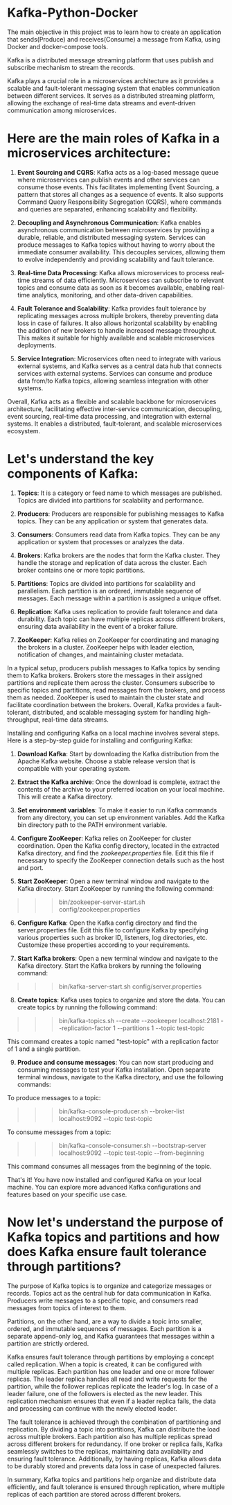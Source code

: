 # Kafka-Python-Docker

The main objective in this project was to learn how to create an application that sends(Produce) and receives(Consume) a message from Kafka, using Docker and docker-compose tools.

<!-- Let's start with What is Kafka : -->
Kafka is a distributed message streaming platform that uses publish and subscribe mechanism to stream the records.

<!-- the role of Kafka in a microservices architecture. -->

Kafka plays a crucial role in a microservices architecture as it provides a scalable and fault-tolerant messaging system that enables communication between different services. It serves as a distributed streaming platform, allowing the exchange of real-time data streams and event-driven communication among microservices.

# Here are the main roles of Kafka in a microservices architecture:

1. **Event Sourcing and CQRS**: Kafka acts as a log-based message queue where microservices can publish events and other services can consume those events. This facilitates implementing Event Sourcing, a pattern that stores all changes as a sequence of events. It also supports Command Query Responsibility Segregation (CQRS), where commands and queries are separated, enhancing scalability and flexibility.

2. **Decoupling and Asynchronous Communication**: Kafka enables asynchronous communication between microservices by providing a durable, reliable, and distributed messaging system. Services can produce messages to Kafka topics without having to worry about the immediate consumer availability. This decouples services, allowing them to evolve independently and providing scalability and fault tolerance.

3. **Real-time Data Processing**: Kafka allows microservices to process real-time streams of data efficiently. Microservices can subscribe to relevant topics and consume data as soon as it becomes available, enabling real-time analytics, monitoring, and other data-driven capabilities.

4. **Fault Tolerance and Scalability**: Kafka provides fault tolerance by replicating messages across multiple brokers, thereby preventing data loss in case of failures. It also allows horizontal scalability by enabling the addition of new brokers to handle increased message throughput. This makes it suitable for highly available and scalable microservices deployments.

5. **Service Integration**: Microservices often need to integrate with various external systems, and Kafka serves as a central data hub that connects services with external systems. Services can consume and produce data from/to Kafka topics, allowing seamless integration with other systems.

Overall, Kafka acts as a flexible and scalable backbone for microservices architecture, facilitating effective inter-service communication, decoupling, event sourcing, real-time data processing, and integration with external systems. It enables a distributed, fault-tolerant, and scalable microservices ecosystem.

# Let's understand the key components of Kafka:

1. **Topics**: It is a category or feed name to which messages are published. Topics are divided into partitions for scalability and performance.

2. **Producers**: Producers are responsible for publishing messages to Kafka topics. They can be any application or system that generates data.

3. **Consumers**: Consumers read data from Kafka topics. They can be any application or system that processes or analyzes the data.

4. **Brokers**: Kafka brokers are the nodes that form the Kafka cluster. They handle the storage and replication of data across the cluster. Each broker contains one or more topic partitions.

5. **Partitions**: Topics are divided into partitions for scalability and parallelism. Each partition is an ordered, immutable sequence of messages. Each message within a partition is assigned a unique offset.

6. **Replication**: Kafka uses replication to provide fault tolerance and data durability. Each topic can have multiple replicas across different brokers, ensuring data availability in the event of a broker failure.

7. **ZooKeeper**: Kafka relies on ZooKeeper for coordinating and managing the brokers in a cluster. ZooKeeper helps with leader election, notification of changes, and maintaining cluster metadata.

In a typical setup, producers publish messages to Kafka topics by sending them to Kafka brokers. Brokers store the messages in their assigned partitions and replicate them across the cluster. Consumers subscribe to specific topics and partitions, read messages from the brokers, and process them as needed. ZooKeeper is used to maintain the cluster state and facilitate coordination between the brokers. Overall, Kafka provides a fault-tolerant, distributed, and scalable messaging system for handling high-throughput, real-time data streams.

<!-- Kafka Setup and Configuration: -->

Installing and configuring Kafka on a local machine involves several steps. Here is a step-by-step guide for installing and configuring Kafka:

1. **Download Kafka**: Start by downloading the Kafka distribution from the Apache Kafka website. Choose a stable release version that is compatible with your operating system.

2. **Extract the Kafka archive**: Once the download is complete, extract the contents of the archive to your preferred location on your local machine. This will create a Kafka directory.

3. **Set environment variables**: To make it easier to run Kafka commands from any directory, you can set up environment variables. Add the Kafka bin directory path to the PATH environment variable.

4. **Configure ZooKeeper**: Kafka relies on ZooKeeper for cluster coordination. Open the Kafka config directory, located in the extracted Kafka directory, and find the *zookeeper.properties* file. Edit this file if necessary to specify the ZooKeeper connection details such as the host and port.

5. **Start ZooKeeper**: Open a new terminal window and navigate to the Kafka directory. Start ZooKeeper by running the following command:

>>> bin/zookeeper-server-start.sh config/zookeeper.properties

6. **Configure Kafka**: Open the Kafka config directory and find the server.properties file. Edit this file to configure Kafka by specifying various properties such as broker ID, listeners, log directories, etc. Customize these properties according to your requirements.

7. **Start Kafka brokers**: Open a new terminal window and navigate to the Kafka directory. Start the Kafka brokers by running the following command:

>>> bin/kafka-server-start.sh config/server.properties

8. **Create topics**: Kafka uses topics to organize and store the data. You can create topics by running the following command:

>>> bin/kafka-topics.sh --create --zookeeper localhost:2181 --replication-factor 1 --partitions 1 --topic test-topic

This command creates a topic named "test-topic" with a replication factor of 1 and a single partition.

9. **Produce and consume messages**: You can now start producing and consuming messages to test your Kafka installation. Open separate terminal windows, navigate to the Kafka directory, and use the following commands:

To produce messages to a topic:
>>> bin/kafka-console-producer.sh --broker-list localhost:9092 --topic test-topic

To consume messages from a topic:
>>>  bin/kafka-console-consumer.sh --bootstrap-server localhost:9092 --topic test-topic --from-beginning

This command consumes all messages from the beginning of the topic.

That's it! You have now installed and configured Kafka on your local machine. You can explore more advanced Kafka configurations and features based on your specific use case.


# Now let's understand the purpose of Kafka topics and partitions and how does Kafka ensure fault tolerance through partitions?

The purpose of Kafka topics is to organize and categorize messages or records. Topics act as the central hub for data communication in Kafka. Producers write messages to a specific topic, and consumers read messages from topics of interest to them.

Partitions, on the other hand, are a way to divide a topic into smaller, ordered, and immutable sequences of messages. Each partition is a separate append-only log, and Kafka guarantees that messages within a partition are strictly ordered.

Kafka ensures fault tolerance through partitions by employing a concept called replication. When a topic is created, it can be configured with multiple replicas. Each partition has one leader and one or more follower replicas. The leader replica handles all read and write requests for the partition, while the follower replicas replicate the leader's log. In case of a leader failure, one of the followers is elected as the new leader. This replication mechanism ensures that even if a leader replica fails, the data and processing can continue with the newly elected leader.

The fault tolerance is achieved through the combination of partitioning and replication. By dividing a topic into partitions, Kafka can distribute the load across multiple brokers. Each partition also has multiple replicas spread across different brokers for redundancy. If one broker or replica fails, Kafka seamlessly switches to the replicas, maintaining data availability and ensuring fault tolerance. Additionally, by having replicas, Kafka allows data to be durably stored and prevents data loss in case of unexpected failures.

In summary, Kafka topics and partitions help organize and distribute data efficiently, and fault tolerance is ensured through replication, where multiple replicas of each partition are stored across different brokers.

























